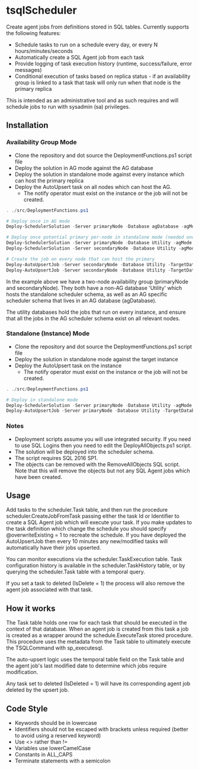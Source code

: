 # tsqlScheduler

Create agent jobs from definitions stored in SQL tables.  Currently supports the following features:

- Schedule tasks to run on a schedule every day, or every N hours/minutes/seconds
- Automatically create a SQL Agent job from each task
- Provide logging of task execution history (runtime, success/failure, error messages)
- Conditional execution of tasks based on replica status - if an availability group is linked to a task that task will only run when that node is the primary replica

This is intended as an administrative tool and as such requires and will schedule jobs to run with sysadmin (sa) privileges.

## Installation

### Availability Group Mode

- Clone the repository and dot source the DeploymentFunctions.ps1 script file
- Deploy the solution in AG mode against the AG database
- Deploy the solution in standalone mode against every instance which can host the primary replica
- Deploy the AutoUpsert task on all nodes which can host the AG.  
  - The notify operator must exist on the instance or the job will not be created.

```powershell
. ./src/DeploymentFunctions.ps1

# Deploy once in AG mode
Deploy-SchedulerSolution -Server primaryNode -Database agDatabase -agMode $true

# Deploy once potential primary per-node in standalone mode (needed once per node only, not once per AG)
Deploy-SchedulerSolution -Server primaryNode -Database Utility -agMode $false
Deploy-SchedulerSolution -Server secondaryNode -Database Utility -agMode $false

# Create the job on every node that can host the primary
Deploy-AutoUpsertJob -Server secondaryNode -Database Utility -TargetDatabase agDatabase -NotifyOperator "Test Operator"
Deploy-AutoUpsertJob -Server secondaryNode -Database Utility -TargetDatabase agDatabase -NotifyOperator "Test Operator"
```

In the example above we have a two-node availability group (primaryNode and secondaryNode).  They both have a non-AG database 'Utility' which hosts the standalone scheduler schema, as well as an AG specific scheduler schema that lives in an AG database (agDatabase).

The utility databases hold the jobs that run on every instance, and ensure that all the jobs in the AG scheduler schema exist on all relevant nodes.

### Standalone (Instance) Mode

- Clone the repository and dot source the DeploymentFunctions.ps1 script file
- Deploy the solution in standalone mode against the target instance
- Deploy the AutoUpsert task on the instance
  - The notify operator must exist on the instance or the job will not be created.

```powershell
. ./src/DeploymentFunctions.ps1

# Deploy in standalone mode
Deploy-SchedulerSolution -Server primaryNode -Database Utility -agMode $false
Deploy-AutoUpsertJob -Server primaryNode -Database Utility -TargetDatabase Utility -NotifyOperator "Test Operator"
```

### Notes

- Deployment scripts assume you will use integrated security.  If you need to use SQL Logins then you need to edit the DeployAllObjects.ps1 script.
- The solution will be deployed into the scheduler schema.
- The script requires SQL 2016 SP1.
- The objects can be removed with the RemoveAllObjects SQL script.  Note that this will remove the objects but not any SQL Agent jobs which have been created.

## Usage

Add tasks to the scheduler.Task table, and then run the procedure scheduler.CreateJobFromTask passing either the task Id or Identifier to create a SQL Agent job which will execute your task.  If you make updates to the task definition which change the schedule you should specify @overwriteExisting = 1 to recreate the schedule.  If you have deployed the AutoUpsertJob then every 10 minutes any new/modified tasks will automatically have their jobs upserted.

You can monitor executions via the scheduler.TaskExecution table.  Task configuration history is available in the scheduler.TaskHistory table, or by querying the scheduler.Task table with a temporal query.

If you set a task to deleted (IsDelete = 1) the process will also remove the agent job associated with that task.

## How it works

The Task table holds one row for each task that should be executed in the context of that database.  When an agent job is created from this task a job is created as a wrapper around the schedule.ExecuteTask stored procedure.  This procedure uses the metadata from the Task table to ultimately execute the TSQLCommand with sp_executesql.

The auto-upsert logic  uses the temporal table field on the Task table and the agent job's last modified date to determine which jobs require modification.

Any task set to deleted (IsDeleted = 1) will have its corresponding agent job deleted by the upsert job.

## Code Style

- Keywords should be in lowercase
- Identifiers should not be escaped with brackets unless required (better to avoid using a reserved keyword)
- Use <> rather than !=
- Variables use lowerCamelCase
- Constants in ALL_CAPS
- Terminate statements with a semicolon
